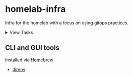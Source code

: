 # homelab-infra
Infra for the homelab with a focus on using gitops practices.


<details>
  <summary>View Tasks</summary>

## Tasks list

- [x] Add License.
- [ ] Setup Proxmox VE.
- [ ] Deploy systems to host k3s.
- [ ] Basic workstation tools.
- [ ] Secrets management.
- [ ] Setup pre-commit and CI linting.

</details>

## CLI and GUI tools

Installed via [Homebrew](https://brew.sh/)

- [direnv](https://github.com/direnv/direnv)
